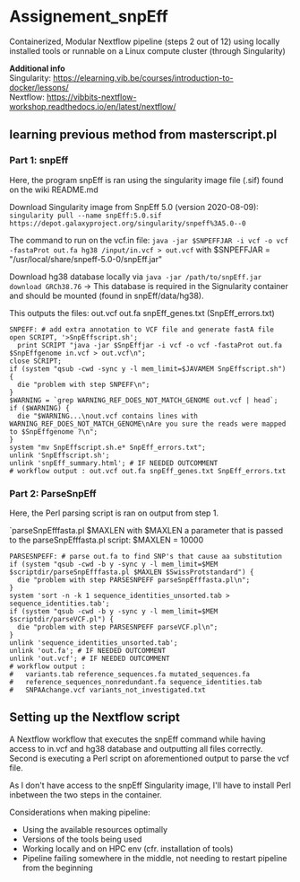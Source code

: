 # Assignement_snpEff
Containerized, Modular Nextflow pipeline (steps 2 out of 12) using locally installed tools or runnable on a Linux compute cluster (through Singularity)

**Additional info**  
Singularity: https://elearning.vib.be/courses/introduction-to-docker/lessons/  
Nextflow: https://vibbits-nextflow-workshop.readthedocs.io/en/latest/nextflow/
 
## learning previous method from masterscript.pl
### Part 1: snpEff

Here, the program snpEff is ran using the singularity image file (.sif) found on the wiki README.md

Download Singularity image from SnpEff 5.0 (version 2020-08-09): `singularity pull --name snpEff:5.0.sif https://depot.galaxyproject.org/singularity/snpeff%3A5.0--0`

The command to run on the vcf.in file: `java -jar $SNPEFFJAR -i vcf -o vcf -fastaProt out.fa hg38 /input/in.vcf > out.vcf`
with $SNPEFFJAR = "/usr/local/share/snpeff-5.0-0/snpEff.jar"

Download hg38 database locally via `java -jar /path/to/snpEff.jar download GRCh38.76` -> This database is required in the Signularity container and should be mounted (found in snpEff/data/hg38).


This outputs the files: out.vcf out.fa snpEff_genes.txt (SnpEff_errors.txt)

```
SNPEFF: # add extra annotation to VCF file and generate fastA file
open SCRIPT, '>SnpEffscript.sh';
  print SCRIPT "java -jar $SnpEffjar -i vcf -o vcf -fastaProt out.fa $SnpEffgenome in.vcf > out.vcf\n";
close SCRIPT;
if (system "qsub -cwd -sync y -l mem_limit=$JAVAMEM SnpEffscript.sh") {
  die "problem with step SNPEFF\n";
}
$WARNING = `grep WARNING_REF_DOES_NOT_MATCH_GENOME out.vcf | head`;
if ($WARNING) {
  die "$WARNING...\nout.vcf contains lines with WARNING_REF_DOES_NOT_MATCH_GENOME\nAre you sure the reads were mapped to $SnpEffgenome ?\n";
}
system "mv SnpEffscript.sh.e* SnpEff_errors.txt";
unlink 'SnpEffscript.sh';
unlink 'snpEff_summary.html'; # IF NEEDED OUTCOMMENT
# workflow output : out.vcf out.fa snpEff_genes.txt SnpEff_errors.txt
```

### Part 2: ParseSnpEff

Here, the Perl parsing script is ran on output from step 1.

`parseSnpEfffasta.pl $MAXLEN
with $MAXLEN a parameter that is passed to the parseSnpEfffasta.pl script:
$MAXLEN = 10000

```
PARSESNPEFF: # parse out.fa to find SNP's that cause aa substitution
if (system "qsub -cwd -b y -sync y -l mem_limit=$MEM $scriptdir/parseSnpEfffasta.pl $MAXLEN $SwissProtstandard") {
  die "problem with step PARSESNPEFF parseSnpEfffasta.pl\n";
}
system 'sort -n -k 1 sequence_identities_unsorted.tab > sequence_identities.tab';
if (system "qsub -cwd -b y -sync y -l mem_limit=$MEM $scriptdir/parseVCF.pl") {
  die "problem with step PARSESNPEFF parseVCF.pl\n";
}
unlink 'sequence_identities_unsorted.tab';
unlink 'out.fa'; # IF NEEDED OUTCOMMENT
unlink 'out.vcf'; # IF NEEDED OUTCOMMENT
# workflow output :
#   variants.tab reference_sequences.fa mutated_sequences.fa
#   reference_sequences_nonredundant.fa sequence_identities.tab
#   SNPAAchange.vcf variants_not_investigated.txt
```

## Setting up the Nextflow script

A Nextflow workflow that executes the snpEff command while having access to in.vcf and hg38 database and outputting all files correctly. Second is executing a Perl script on aforementioned output to parse the vcf file.

As I don't have access to the snpEff Singularity image, I'll have to install Perl inbetween the two steps in the container. 

Considerations when making pipeline:
* Using the available resources optimally
* Versions of the tools being used
* Working locally and on HPC env (cfr. installation of tools)
* Pipeline failing somewhere in the middle, not needing to restart pipeline from the beginning
